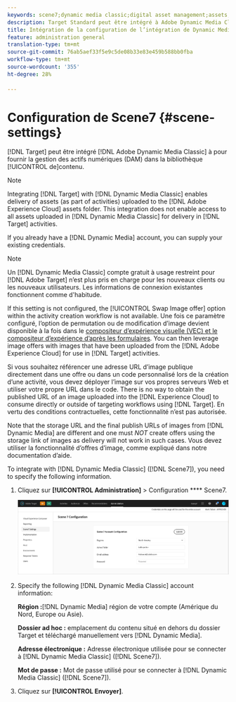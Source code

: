 ```yaml
---
keywords: scene7;dynamic media classic;digital asset management;assets;dam;content library
description: Target Standard peut être intégré à Adobe Dynamic Media Classic afin de fournir la gestion des actifs numériques (DAM) dans la bibliothèque de contenu.
title: Intégration de la configuration de l’intégration de Dynamic Media Classic
feature: administration general
translation-type: tm+mt
source-git-commit: 76ab5aef33f5e9c5de08b33e83e459b588bb0fba
workflow-type: tm+mt
source-wordcount: '355'
ht-degree: 28%

---
```



# Configuration de Scene7 {#scene-settings}

[!DNL Target] peut être intégré [!DNL Adobe Dynamic Media Classic] à pour fournir la gestion des actifs numériques (DAM) dans la bibliothèque [!UICONTROL de]contenu.

>[!NOTE]
>
>Integrating [!DNL Target] with [!DNL Dynamic Media Classic] enables delivery of assets (as part of activities) uploaded to the [!DNL Adobe Experience Cloud] assets folder. This integration does not enable access to all assets uploaded in [!DNL Dynamic Media Classic] for delivery in [!DNL Target] activities.

If you already have a [!DNL Dynamic Media] account, you can supply your existing credentials.

>[!NOTE]
>
>Un [!DNL Dynamic Media Classic] compte gratuit à usage restreint pour [!DNL Adobe Target] n’est plus pris en charge pour les nouveaux clients ou les nouveaux utilisateurs. Les informations de connexion existantes fonctionnent comme d&#39;habitude.

If this setting is not configured, the [!UICONTROL Swap Image offer] option within the activity creation workflow is not available. Une fois ce paramètre configuré, l’option de permutation ou de modification d’image devient disponible à la fois dans le [compositeur d’expérience visuelle (VEC) et le compositeur d’expérience d’après les formulaires](/help/c-experiences/experiences.md#concept_A2E10F6AFB3D4AEAB6951EE14688848D). You can then leverage image offers with images that have been uploaded from the [!DNL Adobe Experience Cloud] for use in [!DNL Target] activities.

Si vous souhaitez référencer une adresse URL d’image publique directement dans une offre ou dans un code personnalisé lors de la création d’une activité, vous devez déployer l’image sur vos propres serveurs Web et utiliser votre propre URL dans le code. There is no way to obtain the published URL of an image uploaded into the [!DNL Experience Cloud] to consume directly or outside of targeting workflows using [!DNL Target]. En vertu des conditions contractuelles, cette fonctionnalité n’est pas autorisée.

Note that the storage URL and the final publish URLs of images from [!DNL Dynamic Media] are different and one must *NOT* create offers using the storage link of images as delivery will not work in such cases. Vous devez utiliser la fonctionnalité d’offres d’image, comme expliqué dans notre documentation d’aide.

To integrate with [!DNL Dynamic Media Classic] ([!DNL Scene7]), you need to specify the following information.

1. Cliquez sur **[!UICONTROL Administration]** > Configuration **** Scene7.

   ![Page Scene7](/help/administrating-target/assets/scene7.png)

1. Specify the following [!DNL Dynamic Media Classic] account information:

   **Région :**[!DNL Dynamic Media] région de votre compte  (Amérique du Nord, Europe ou Asie).

   **Dossier ad hoc :** emplacement du contenu situé en dehors du dossier Target et téléchargé manuellement vers [!DNL Dynamic Media].

   **Adresse électronique :** Adresse électronique utilisée pour se connecter à [!DNL Dynamic Media Classic] ([!DNL Scene7]).

   **Mot de passe :** Mot de passe utilisé pour se connecter à [!DNL Dynamic Media Classic] ([!DNL Scene7]).

1. Cliquez sur **[!UICONTROL Envoyer]**.
